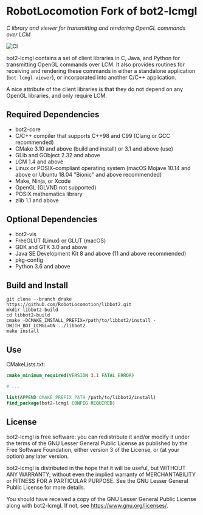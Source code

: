 # RobotLocomotion Fork of bot2-lcmgl

*C library and viewer for transmitting and rendering OpenGL commands over LCM*

![CI](https://github.com/RobotLocomotion/libbot2/workflows/CI/badge.svg)

bot2-lcmgl contains a set of client libraries in C, Java, and Python for
transmitting OpenGL commands over LCM. It also provides routines for receiving
and rendering these commands in either a standalone application
(`bot-lcmgl-viewer`), or incorporated into another C/C++ application.

A nice attribute of the client libraries is that they do not depend on any
OpenGL libraries, and only require LCM.

## Required Dependencies

* bot2-core
* C/C++ compiler that supports C++98 and C99 (Clang or GCC recommended)
* CMake 3.10 and above (build and install) or 3.1 and above (use)
* GLib and GObject 2.32 and above
* LCM 1.4 and above
* Linux or POSIX-compliant operating system (macOS Mojave 10.14 and above or
  Ubuntu 18.04 "Bionic" and above recommended)
* Make, Ninja, or Xcode
* OpenGL (GLVND not supported)
* POSIX mathematics library
* zlib 1.1 and above

## Optional Dependencies

* bot2-vis
* FreeGLUT (Linux) or GLUT (macOS)
* GDK and GTK 3.0 and above
* Java SE Development Kit 8 and above (11 and above recommended)
* pkg-config
* Python 3.6 and above

## Build and Install

```
git clone --branch drake https://github.com/RobotLocomotion/libbot2.git
mkdir libbot2-build
cd libbot2-build
cmake -DCMAKE_INSTALL_PREFIX=/path/to/libbot2/install -DWITH_BOT_LCMGL=ON ../libbot2
make install
```

## Use

CMakeLists.txt:

```cmake
cmake_minimum_required(VERSION 3.1 FATAL_ERROR)

# ...

list(APPEND CMAKE_PREFIX_PATH /path/to/libbot2/install)
find_package(bot2-lcmgl CONFIG REQUIRED)
```

## License

bot2-lcmgl is free software: you can redistribute it and/or modify it under the
terms of the GNU Lesser General Public License as published by the Free Software
Foundation, either version 3 of the License, or (at your option) any later
version.

bot2-lcmgl is distributed in the hope that it will be useful, but WITHOUT ANY
WARRANTY; without even the implied warranty of MERCHANTABILITY or FITNESS FOR A
PARTICULAR PURPOSE. See the GNU Lesser General Public License for more details.

You should have received a copy of the GNU Lesser General Public License along
with bot2-lcmgl. If not, see <https://www.gnu.org/licenses/>.
